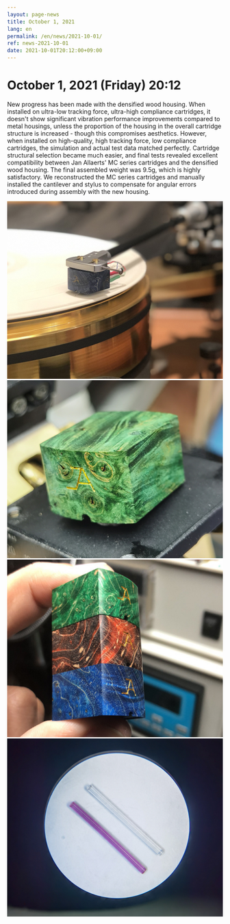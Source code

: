 ```yaml
---
layout: page-news
title: October 1, 2021
lang: en
permalink: /en/news/2021-10-01/
ref: news-2021-10-01
date: 2021-10-01T20:12:00+09:00
---
```



# October 1, 2021 (Friday) 20:12

New progress has been made with the densified wood housing. When installed on ultra-low tracking force, ultra-high compliance cartridges, it doesn't show significant vibration performance improvements compared to metal housings, unless the proportion of the housing in the overall cartridge structure is increased - though this compromises aesthetics.
However, when installed on high-quality, high tracking force, low compliance cartridges, the simulation and actual test data matched perfectly. Cartridge structural selection became much easier, and final tests revealed excellent compatibility between Jan Allaerts' MC series cartridges and the densified wood housing. The final assembled weight was 9.5g, which is highly satisfactory.
We reconstructed the MC series cartridges and manually installed the cantilever and stylus to compensate for angular errors introduced during assembly with the new housing.

![1](/assets/news/2021-10-01/1.jpg)
![2](/assets/news/2021-10-01/2.jpg)
![3](/assets/news/2021-10-01/3.jpg)
![4](/assets/news/2021-10-01/4.jpg)
